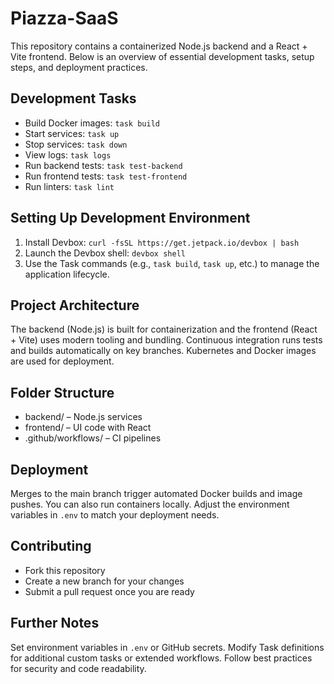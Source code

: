 # Piazza-SaaS

This repository contains a containerized Node.js backend and a React + Vite frontend. Below is an overview of essential development tasks, setup steps, and deployment practices.

## Development Tasks

- Build Docker images: `task build`
- Start services: `task up`
- Stop services: `task down`
- View logs: `task logs`
- Run backend tests: `task test-backend`
- Run frontend tests: `task test-frontend`
- Run linters: `task lint`

## Setting Up Development Environment

1. Install Devbox: `curl -fsSL https://get.jetpack.io/devbox | bash`  
2. Launch the Devbox shell: `devbox shell`  
3. Use the Task commands (e.g., `task build`, `task up`, etc.) to manage the application lifecycle.

## Project Architecture

The backend (Node.js) is built for containerization and the frontend (React + Vite) uses modern tooling and bundling. Continuous integration runs tests and builds automatically on key branches. Kubernetes and Docker images are used for deployment.

## Folder Structure

- backend/ – Node.js services  
- frontend/ – UI code with React  
- .github/workflows/ – CI pipelines

## Deployment

Merges to the main branch trigger automated Docker builds and image pushes. You can also run containers locally. Adjust the environment variables in `.env` to match your deployment needs.

## Contributing

- Fork this repository  
- Create a new branch for your changes  
- Submit a pull request once you are ready

## Further Notes

Set environment variables in `.env` or GitHub secrets. Modify Task definitions for additional custom tasks or extended workflows. Follow best practices for security and code readability.
